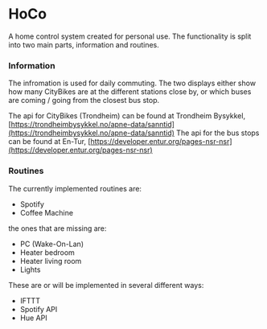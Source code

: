 # HoCo
A home control system created for personal use. The functionality is split into two main parts, information and routines.

### Information
The infromation is used for daily commuting. The two displays either show how many CityBikes are at the different stations close by, or which buses are coming / going from the closest bus stop.

The api for CityBikes (Trondheim) can be found at Trondheim Bysykkel, [https://trondheimbysykkel.no/apne-data/sanntid](https://trondheimbysykkel.no/apne-data/sanntid)
The api for the bus stops can be found at En-Tur, [https://developer.entur.org/pages-nsr-nsr](https://developer.entur.org/pages-nsr-nsr)

### Routines
The currently implemented routines are:
- Spotify
- Coffee Machine

the ones that are missing are:
- PC (Wake-On-Lan)
- Heater bedroom
- Heater living room
- Lights

These are or will be implemented in several different ways:
- IFTTT
- Spotify API
- Hue API
